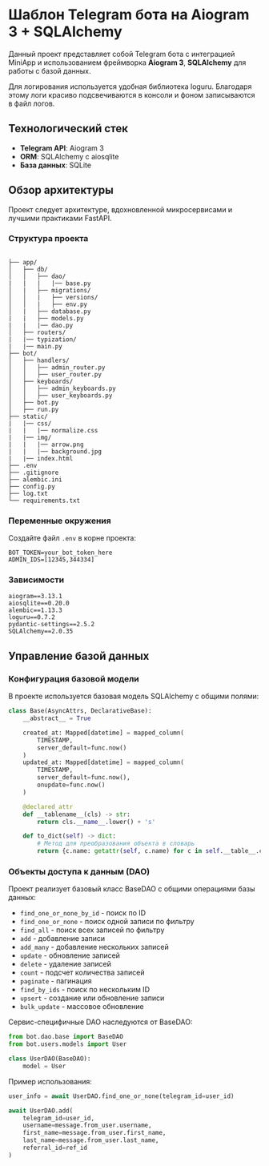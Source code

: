# Шаблон Telegram бота на Aiogram 3 + SQLAlchemy

Данный проект представляет собой Telegram бота с интеграцией MiniApp и использованием фреймворка **Aiogram 3**, **SQLAlchemy** для работы с базой данных.

Для логирования используется удобная библиотека loguru. Благодаря этому логи красиво подсвечиваются в консоли и фоном записываются в файл логов.

## Технологический стек

- **Telegram API**: Aiogram 3
- **ORM**: SQLAlchemy с aiosqlite
- **База данных**: SQLite

## Обзор архитектуры

Проект следует архитектуре, вдохновленной микросервисами и лучшими практиками FastAPI.

### Структура проекта

```

├── app/
│   ├── db/
│   │   ├── dao/
|   |   |   |── base.py
│   |   ├── migrations/
│   │   |   ├── versions/
│   │   |   ├── env.py
│   |   ├── database.py
|   |   ├── models.py
|   |   |── dao.py
│   ├── routers/
|   |── typization/
|   |── main.py
├── bot/
│   ├── handlers/
│   │   ├── admin_router.py
│   │   ├── user_router.py
│   ├── keyboards/
│   │   ├── admin_keyboards.py
│   │   ├── user_keyboards.py
│   ├── bot.py
│   ├── run.py
├── static/
|   |── css/
|   |   |── normalize.css
|   |── img/
|   |   |── arrow.png
|   |   |── background.jpg
|   |── index.html
├── .env
├── .gitignore
├── alembic.ini
├── config.py
├── log.txt
└── requirements.txt
```

### Переменные окружения

Создайте файл `.env` в корне проекта:

```env
BOT_TOKEN=your_bot_token_here
ADMIN_IDS=[12345,344334]
```

### Зависимости

```
aiogram==3.13.1
aiosqlite==0.20.0
alembic==1.13.3
loguru==0.7.2
pydantic-settings==2.5.2
SQLAlchemy==2.0.35
```

## Управление базой данных

### Конфигурация базовой модели

В проекте используется базовая модель SQLAlchemy с общими полями:

```python
class Base(AsyncAttrs, DeclarativeBase):
    __abstract__ = True

    created_at: Mapped[datetime] = mapped_column(
        TIMESTAMP,
        server_default=func.now()
    )
    updated_at: Mapped[datetime] = mapped_column(
        TIMESTAMP,
        server_default=func.now(),
        onupdate=func.now()
    )

    @declared_attr
    def __tablename__(cls) -> str:
        return cls.__name__.lower() + 's'

    def to_dict(self) -> dict:
        # Метод для преобразования объекта в словарь
        return {c.name: getattr(self, c.name) for c in self.__table__.columns}
```

### Объекты доступа к данным (DAO)

Проект реализует базовый класс BaseDAO с общими операциями базы данных:

- `find_one_or_none_by_id` - поиск по ID
- `find_one_or_none` - поиск одной записи по фильтру
- `find_all` - поиск всех записей по фильтру
- `add` - добавление записи
- `add_many` - добавление нескольких записей
- `update` - обновление записей
- `delete` - удаление записей
- `count` - подсчет количества записей
- `paginate` - пагинация
- `find_by_ids` - поиск по нескольким ID
- `upsert` - создание или обновление записи
- `bulk_update` - массовое обновление

Сервис-специфичные DAO наследуются от BaseDAO:

```python
from bot.dao.base import BaseDAO
from bot.users.models import User

class UserDAO(BaseDAO):
    model = User
```

Пример использования:
```python
user_info = await UserDAO.find_one_or_none(telegram_id=user_id)

await UserDAO.add(
    telegram_id=user_id,
    username=message.from_user.username,
    first_name=message.from_user.first_name,
    last_name=message.from_user.last_name,
    referral_id=ref_id
)
```


